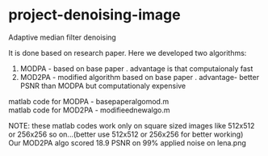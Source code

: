 # project-denoising-image
Adaptive median filter denoising

It is done based on research paper. Here we developed two algorithms:
1) MODPA - based on base paper . advantage is that computaionaly fast <br />
2) MOD2PA - modified algorithm based on base paper .  advantage- better PSNR than MODPA but computationaly expensive

matlab code for MODPA - basepaperalgomod.m <br />
matlab code for MOD2PA - modifieednewalgo.m


NOTE: these matlab codes work only on square sized images like 512x512 or 256x256 so on...(better use 512x512 or 256x256 for better working)<br />
Our MOD2PA algo scored 18.9 PSNR on 99% applied noise on lena.png
